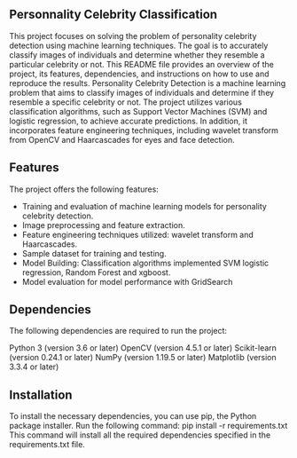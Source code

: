 ## Personnality Celebrity Classification
This project focuses on solving the problem of personality celebrity detection using machine learning techniques. The goal is to accurately classify images of individuals and determine whether they resemble a particular celebrity or not. This README file provides an overview of the project, its features, dependencies, and instructions on how to use and reproduce the results.
Personality Celebrity Detection is a machine learning problem that aims to classify images of individuals and determine if they resemble a specific celebrity or not. The project utilizes various classification algorithms, such as Support Vector Machines (SVM) and logistic regression, to achieve accurate predictions. In addition, it incorporates feature engineering techniques, including wavelet transform from OpenCV and Haarcascades for eyes and face detection.

## Features
The project offers the following features:

* Training and evaluation of machine learning models for personality celebrity detection.
* Image preprocessing and feature extraction.
* Feature engineering techniques utilized: wavelet transform and Haarcascades.
* Sample dataset for training and testing.
* Model Building:  Classification algorithms implemented SVM logistic regression, Random Forest and xgboost.
* Model evaluation for model performance with GridSearch

## Dependencies
The following dependencies are required to run the project:

Python 3 (version 3.6 or later)
OpenCV (version 4.5.1 or later)
Scikit-learn (version 0.24.1 or later)
NumPy (version 1.19.5 or later)
Matplotlib (version 3.3.4 or later)
## Installation
To install the necessary dependencies, you can use pip, the Python package installer. Run the following command:
pip install -r requirements.txt
This command will install all the required dependencies specified in the requirements.txt file.

